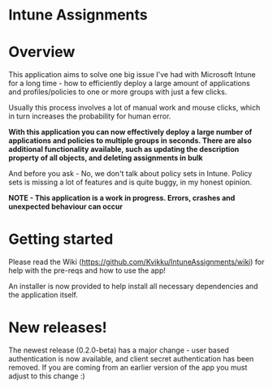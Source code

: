 # Intune Assignments

# Overview

This application aims to solve one big issue I've had with Microsoft Intune for a long time - how to efficiently deploy a large amount of applications and profiles/policies to one or more groups with just a few clicks.

Usually this process involves a lot of manual work and mouse clicks, which in turn increases the probability for human error.


__With this application you can now effectively deploy a large number of applications and policies to multiple groups in seconds. There are also additional functionality available, such as updating the description property of all objects, and deleting assignments in bulk__


And before you ask - No, we don't talk about policy sets in Intune. Policy sets is missing a lot of features and is quite buggy, in my honest opinion.


__NOTE - This application is a work in progress. Errors, crashes and unexpected behaviour can occur__


# Getting started

Please read the Wiki (https://github.com/Kvikku/IntuneAssignments/wiki) for help with the pre-reqs and how to use the app!

An installer is now provided to help install all necessary dependencies and the application itself. 


# New releases!

The newest release (0.2.0-beta) has a major change - user based authentication is now available, and client secret authentication has been removed. If you are coming from an earlier version of the app you must adjust to this change :)
